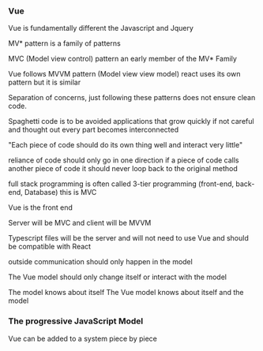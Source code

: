 ### Vue
Vue is fundamentally different the Javascript and Jquery  

MV* pattern is a family of patterns

MVC (Model view control) pattern an early member of the MV* Family 

Vue follows MVVM pattern (Model view view model) react uses its own pattern but it is similar 

Separation of concerns, just following these patterns does not ensure clean code.

Spaghetti code is to be avoided applications that grow quickly if not careful and thought out every part becomes interconnected 

"Each piece of code should do its own thing well and interact very little"

reliance of code should only go in one direction 
    if a piece of code calls another piece of code it should never loop back to the original method 

full stack programming is often called 3-tier programming (front-end, back-end, Database) this is MVC 

Vue is the front end 

Server will be MVC and client will be MVVM 

Typescript files will be the server and will not need to use Vue and should be compatible with React

outside communication should only happen in the model 

The Vue model should only change itself or interact with the model 

The model knows about itself
The Vue model knows about itself and the model 

### The progressive JavaScript Model

Vue can be added to a system piece by piece 

